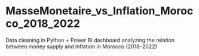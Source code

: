 # MasseMonetaire_vs_Inflation_Morocco_2018_2022
Data cleaning in Python + Power BI dashboard analyzing the relation between money supply and inflation in Morocco (2018–2022)
